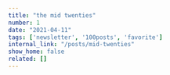 ```yaml
---
title: "the mid twenties"
number: 1
date: "2021-04-11"
tags: ['newsletter', '100posts', 'favorite']
internal_link: "/posts/mid-twenties"
show_home: false
related: []
---
```


